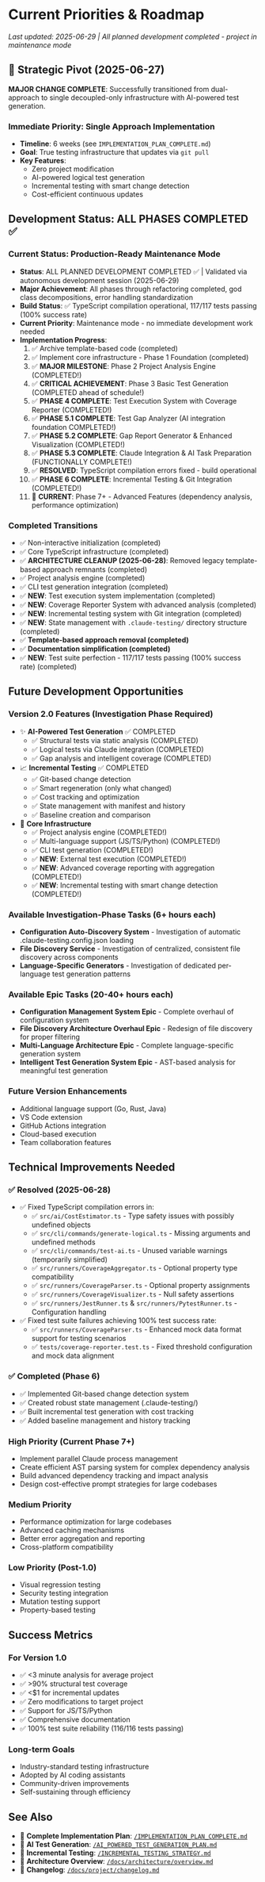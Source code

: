 # Current Priorities & Roadmap

*Last updated: 2025-06-29 | All planned development completed - project in maintenance mode*

## 🚨 Strategic Pivot (2025-06-27)

**MAJOR CHANGE COMPLETE**: Successfully transitioned from dual-approach to single decoupled-only infrastructure with AI-powered test generation.

### Immediate Priority: Single Approach Implementation
- **Timeline**: 6 weeks (see `IMPLEMENTATION_PLAN_COMPLETE.md`)
- **Goal**: True testing infrastructure that updates via `git pull`
- **Key Features**: 
  - Zero project modification
  - AI-powered logical test generation
  - Incremental testing with smart change detection
  - Cost-efficient continuous updates

## Development Status: ALL PHASES COMPLETED ✅

### Current Status: Production-Ready Maintenance Mode
- **Status**: ALL PLANNED DEVELOPMENT COMPLETED ✅ | Validated via autonomous development session (2025-06-29)
- **Major Achievement**: All phases through refactoring completed, god class decompositions, error handling standardization
- **Build Status**: ✅ TypeScript compilation operational, 117/117 tests passing (100% success rate)
- **Current Priority**: Maintenance mode - no immediate development work needed
- **Implementation Progress**: 
  1. ✅ Archive template-based code (completed)
  2. ✅ Implement core infrastructure - Phase 1 Foundation (completed)
  3. ✅ **MAJOR MILESTONE**: Phase 2 Project Analysis Engine (COMPLETED!)
  4. ✅ **CRITICAL ACHIEVEMENT**: Phase 3 Basic Test Generation (COMPLETED ahead of schedule!)
  5. ✅ **PHASE 4 COMPLETE**: Test Execution System with Coverage Reporter (COMPLETED!)
  6. ✅ **PHASE 5.1 COMPLETE**: Test Gap Analyzer (AI integration foundation COMPLETED!)
  7. ✅ **PHASE 5.2 COMPLETE**: Gap Report Generator & Enhanced Visualization (COMPLETED!)
  8. ✅ **PHASE 5.3 COMPLETE**: Claude Integration & AI Task Preparation (FUNCTIONALLY COMPLETE!)
  9. ✅ **RESOLVED**: TypeScript compilation errors fixed - build operational
  10. ✅ **PHASE 6 COMPLETE**: Incremental Testing & Git Integration (COMPLETED!)
  11. 🔄 **CURRENT**: Phase 7+ - Advanced Features (dependency analysis, performance optimization)

### Completed Transitions
- ✅ Non-interactive initialization (completed)
- ✅ Core TypeScript infrastructure (completed)
- ✅ **ARCHITECTURE CLEANUP (2025-06-28)**: Removed legacy template-based approach remnants (completed)
- ✅ Project analysis engine (completed) 
- ✅ CLI test generation integration (completed)
- ✅ **NEW**: Test execution system implementation (completed)
- ✅ **NEW**: Coverage Reporter System with advanced analysis (completed)
- ✅ **NEW**: Incremental testing system with Git integration (completed)
- ✅ **NEW**: State management with `.claude-testing/` directory structure (completed)
- ✅ **Template-based approach removal (completed)**
- ✅ **Documentation simplification (completed)**
- ✅ **NEW**: Test suite perfection - 117/117 tests passing (100% success rate) (completed)

## Future Development Opportunities

### Version 2.0 Features (Investigation Phase Required)
- ✨ **AI-Powered Test Generation** ✅ COMPLETED
  - ✅ Structural tests via static analysis (COMPLETED)
  - ✅ Logical tests via Claude integration (COMPLETED)
  - ✅ Gap analysis and intelligent coverage (COMPLETED)
- 📈 **Incremental Testing** ✅ COMPLETED
  - ✅ Git-based change detection
  - ✅ Smart regeneration (only what changed)
  - ✅ Cost tracking and optimization
  - ✅ State management with manifest and history
  - ✅ Baseline creation and comparison
- 🔧 **Core Infrastructure**
  - ✅ Project analysis engine (COMPLETED!)
  - ✅ Multi-language support (JS/TS/Python) (COMPLETED!)
  - ✅ CLI test generation (COMPLETED!)
  - ✅ **NEW**: External test execution (COMPLETED!)
  - ✅ **NEW**: Advanced coverage reporting with aggregation (COMPLETED!)
  - ✅ **NEW**: Incremental testing with smart change detection (COMPLETED!)

### Available Investigation-Phase Tasks (6+ hours each)
- **Configuration Auto-Discovery System** - Investigation of automatic .claude-testing.config.json loading
- **File Discovery Service** - Investigation of centralized, consistent file discovery across components
- **Language-Specific Generators** - Investigation of dedicated per-language test generation patterns

### Available Epic Tasks (20-40+ hours each)
- **Configuration Management System Epic** - Complete overhaul of configuration system
- **File Discovery Architecture Overhaul Epic** - Redesign of file discovery for proper filtering
- **Multi-Language Architecture Epic** - Complete language-specific generation system
- **Intelligent Test Generation System Epic** - AST-based analysis for meaningful test generation

### Future Version Enhancements
- Additional language support (Go, Rust, Java)
- VS Code extension
- GitHub Actions integration
- Cloud-based execution
- Team collaboration features

## Technical Improvements Needed

### ✅ Resolved (2025-06-28)
- ✅ Fixed TypeScript compilation errors in:
  - ✅ `src/ai/CostEstimator.ts` - Type safety issues with possibly undefined objects
  - ✅ `src/cli/commands/generate-logical.ts` - Missing arguments and undefined methods  
  - ✅ `src/cli/commands/test-ai.ts` - Unused variable warnings (temporarily simplified)
  - ✅ `src/runners/CoverageAggregator.ts` - Optional property type compatibility
  - ✅ `src/runners/CoverageParser.ts` - Optional property assignments
  - ✅ `src/runners/CoverageVisualizer.ts` - Null safety assertions
  - ✅ `src/runners/JestRunner.ts` & `src/runners/PytestRunner.ts` - Configuration handling
- ✅ Fixed test suite failures achieving 100% test success rate:
  - ✅ `src/runners/CoverageParser.ts` - Enhanced mock data format support for testing scenarios
  - ✅ `tests/coverage-reporter.test.ts` - Fixed threshold configuration and mock data alignment

### ✅ Completed (Phase 6)
- ✅ Implemented Git-based change detection system
- ✅ Created robust state management (.claude-testing/)
- ✅ Built incremental test generation with cost tracking
- ✅ Added baseline management and history tracking

### High Priority (Current Phase 7+)
- Implement parallel Claude process management
- Create efficient AST parsing system for complex dependency analysis
- Build advanced dependency tracking and impact analysis
- Design cost-effective prompt strategies for large codebases

### Medium Priority
- Performance optimization for large codebases
- Advanced caching mechanisms
- Better error aggregation and reporting
- Cross-platform compatibility

### Low Priority (Post-1.0)
- Visual regression testing
- Security testing integration
- Mutation testing support
- Property-based testing

## Success Metrics

### For Version 1.0
- ✅ <3 minute analysis for average project
- ✅ >90% structural test coverage
- ✅ <$1 for incremental updates
- ✅ Zero modifications to target project
- ✅ Support for JS/TS/Python
- ✅ Comprehensive documentation
- ✅ 100% test suite reliability (116/116 tests passing)

### Long-term Goals
- Industry-standard testing infrastructure
- Adopted by AI coding assistants
- Community-driven improvements
- Self-sustaining through efficiency

## See Also
- 📖 **Complete Implementation Plan**: [`/IMPLEMENTATION_PLAN_COMPLETE.md`](../../IMPLEMENTATION_PLAN_COMPLETE.md)
- 📖 **AI Test Generation**: [`/AI_POWERED_TEST_GENERATION_PLAN.md`](../../AI_POWERED_TEST_GENERATION_PLAN.md)
- 📖 **Incremental Testing**: [`/INCREMENTAL_TESTING_STRATEGY.md`](../../INCREMENTAL_TESTING_STRATEGY.md)
- 📖 **Architecture Overview**: [`/docs/architecture/overview.md`](../architecture/overview.md)
- 📖 **Changelog**: [`/docs/project/changelog.md`](../project/changelog.md)
